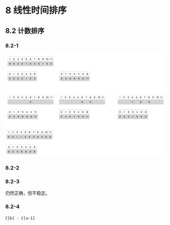# 8 线性时间排序

## 8.2 计数排序

### 8.2-1

<img src="pics/8.2-1.png" width="600">

### 8.2-2

### 8.2-3

仍然正确，但不稳定。

### 8.2-4

`C[b] - C[a-1]`

